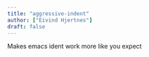 ```yaml
---
title: "aggressive-indent"
author: ["Eivind Hjertnes"]
draft: false
---
```


Makes emacs ident work more like you expect
